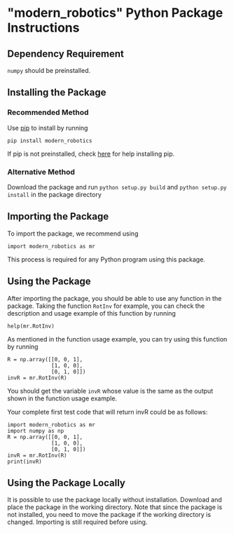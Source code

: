 # "modern_robotics" Python Package Instructions #

## Dependency Requirement

`numpy` should be preinstalled.

## Installing the Package ##

### Recommended Method ###

Use [pip](https://en.wikipedia.org/wiki/Pip_(package_manager)) to install by
running

```
pip install modern_robotics
``` 

If pip is not preinstalled, check 
[here](https://pip.pypa.io/en/stable/installing/) for help installing pip. 

### Alternative Method ###

Download the package and run `python setup.py build` and 
`python setup.py install` in the package directory

## Importing the Package ##

To import the package, we recommend using

```
import modern_robotics as mr
```

This process is required for any Python program using this package.

## Using the Package ##

After importing the package, you should be able to use any function in the 
package. Taking the function `RotInv` for example, you can check the 
description and usage example of this function by running

```
help(mr.RotInv)
```

As mentioned in the function usage example, you can try using this function
by running

```
R = np.array([[0, 0, 1],
              [1, 0, 0],
              [0, 1, 0]])
invR = mr.RotInv(R)
```

You should get the variable `invR` whose value is the same as the output 
shown in the function usage example.

Your complete first test code that will return invR could be as follows:
```
import modern_robotics as mr
import numpy as np
R = np.array([[0, 0, 1],
              [1, 0, 0],
              [0, 1, 0]])
invR = mr.RotInv(R)
print(invR)
```

## Using the Package Locally ##

It is possible to use the package locally without installation. Download and
place the package in the working directory. Note that since the package is 
not installed, you need to move the package if the working directory is
changed. Importing is still required before using.
